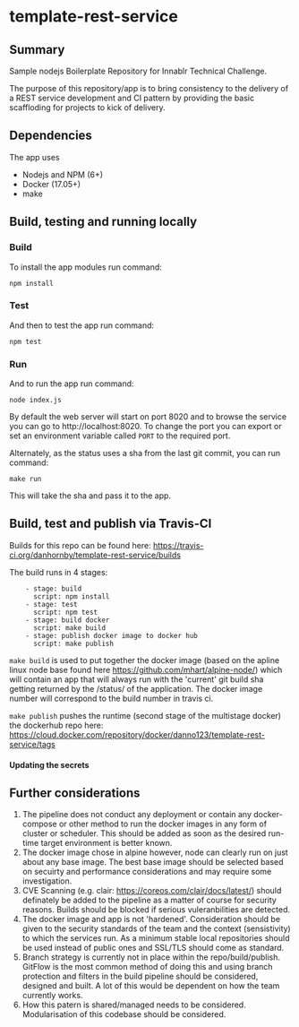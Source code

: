 # template-rest-service

## Summary

Sample nodejs Boilerplate Repository for Innablr Technical Challenge.

The purpose of this repository/app is to bring consistency to the delivery of a REST service development and CI pattern by providing the basic scaffloding for projects to kick of delivery.

## Dependencies

The app uses
- Nodejs and NPM (6+)
- Docker (17.05+)
- make

## Build, testing and running locally

### Build
To install the app modules run command:

```
npm install
```

### Test
And then to test the app run command:
```
npm test
```

### Run
And to run the app run command:
```
node index.js
```
By default the web server will start on port 8020 and to browse the service you can go to http://localhost:8020.
To change the port you can export or set an environment variable called ```PORT``` to the required port.

Alternately, as the status uses a sha from the last git commit, you can run command:
```
make run
```
This will take the sha and pass it to the app.

## Build, test and publish via Travis-CI

Builds for this repo can be found here: https://travis-ci.org/danhornby/template-rest-service/builds

The build runs in 4 stages:

```
    - stage: build
      script: npm install
    - stage: test
      script: npm test
    - stage: build docker
      script: make build
    - stage: publish docker image to docker hub
      script: make publish
```


```make build``` is used to put together the docker image (based on the apline linux node base found here https://github.com/mhart/alpine-node/) which will contain an app that will always run with the 'current' git build sha getting returned by the /status/ of the application. The docker image number will correspond to the build number in travis ci.

```make publish``` pushes the runtime (second stage of the multistage docker) the dockerhub repo here: https://cloud.docker.com/repository/docker/danno123/template-rest-service/tags 

#### Updating the secrets



## Further considerations

1. The pipeline does not conduct any deployment or contain any docker-compose or other method to run the docker images in any form of cluster or scheduler. This should be added as soon as the desired run-time target environment is better known.
2. The docker image chose in alpine however, node can clearly run on just about any base image. The best base image should be selected based on secuirty and performance considerations and may require some investigation.
3. CVE Scanning (e.g. clair: https://coreos.com/clair/docs/latest/) should definately be added to the pipeline as a matter of course for security reasons. Builds should be blocked if serious vuleranbilities are detected.
4. The docker image and app is not 'hardened'. Consideration should be given to the security standards of the team and the context (sensistivity) to which the services run. As a minimum stable local repositories should be used instead of public ones and SSL/TLS should come as standard.
5. Branch strategy is currently not in place within the repo/build/publish. GitFlow is the most common method of doing this and using branch protection and filters in the build pipeline should be considered, designed and built. A lot of this would be dependent on how the team currently works.
6. How this patern is shared/managed needs to be considered. Modularisation of this codebase should be considered.

